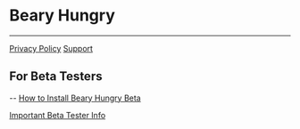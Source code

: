 # Beary Hungry

---
[Privacy Policy](PrivacyPolicy.md)
[Support](Support.md)


## For Beta Testers
--
[How to Install Beary Hungry Beta](InstallingBearyHungryBeta.md)

[Important Beta Tester Info](BetaTesterInfo.md)
